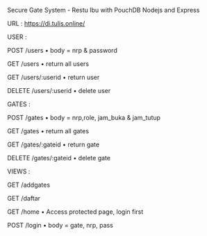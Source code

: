 Secure Gate System - Restu Ibu with PouchDB Nodejs and Express

URL : https://di.tulis.online/

USER :

POST /users
•	body = nrp & password

GET /users 
•	return all users

GET /users/:userid 
•	return user

DELETE /users/:userid
•	delete user


GATES :

POST /gates
•	body = nrp,role, jam_buka & jam_tutup

GET /gates
•	return all gates

GET /gates/:gateid
•	return gate

DELETE /gates/:gateid
•	delete gate



VIEWS :

GET /addgates

GET /daftar

GET /home
•	Access protected page, login first

POST /login
•	body = gate, nrp, pass
